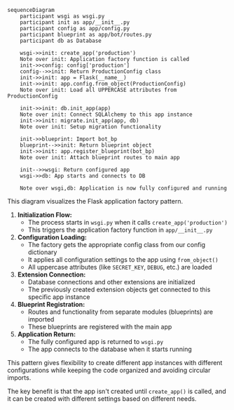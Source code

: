 ```mermaid
sequenceDiagram
    participant wsgi as wsgi.py
    participant init as app/__init__.py
    participant config as app/config.py
    participant blueprint as app/bot/routes.py
    participant db as Database

    wsgi->>init: create_app('production')
    Note over init: Application factory function is called
    init->>config: config['production']
    config-->>init: Return ProductionConfig class
    init->>init: app = Flask(__name__)
    init->>init: app.config.from_object(ProductionConfig)
    Note over init: Load all UPPERCASE attributes from ProductionConfig
    
    init->>init: db.init_app(app)
    Note over init: Connect SQLAlchemy to this app instance
    init->>init: migrate.init_app(app, db)
    Note over init: Setup migration functionality
    
    init->>blueprint: Import bot_bp
    blueprint-->>init: Return blueprint object
    init->>init: app.register_blueprint(bot_bp)
    Note over init: Attach blueprint routes to main app
    
    init-->>wsgi: Return configured app
    wsgi->>db: App starts and connects to DB
    
    Note over wsgi,db: Application is now fully configured and running
```

This diagram visualizes the Flask application factory pattern. 

1. **Initialization Flow:**
     - The process starts in `wsgi.py` when it calls `create_app('production')`
     - This triggers the application factory function in `app/__init__.py`
2. **Configuration Loading:**
     - The factory gets the appropriate config class from our config dictionary
     - It applies all configuration settings to the app using `from_object()`
     - All uppercase attributes (like `SECRET_KEY`, `DEBUG`, etc.) are loaded
3. **Extension Connection:**
     - Database connections and other extensions are initialized
     - The previously created extension objects get connected to this specific app instance
4. **Blueprint Registration:**
     - Routes and functionality from separate modules (blueprints) are imported
     - These blueprints are registered with the main app
5. **Application Return:**
     - The fully configured app is returned to `wsgi.py`
     - The app connects to the database when it starts running


This pattern gives flexibility to create different app instances with different configurations while keeping the code organized and avoiding circular imports.

The key benefit is that the app isn't created until `create_app()` is called, and it can be created with different settings based on different needs.